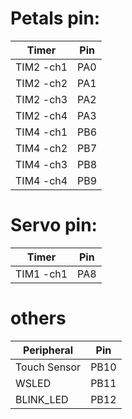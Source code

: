 # Petals pin:
| Timer   | Pin   |
| ------- | ----- |
|TIM2	-ch1|  PA0  |
|TIM2	-ch2|  PA1  |
|TIM2	-ch3|  PA2  |
|TIM2	-ch4|  PA3  |
|TIM4	-ch1|  PB6  |
|TIM4	-ch2|  PB7  |
|TIM4	-ch3|  PB8  |
|TIM4	-ch4|  PB9  |

# Servo pin:  
| Timer   | Pin   |
| ------- | ----- |
|TIM1	-ch1|  PA8  |

# others
| Peripheral | Pin |
| ---------- | --- |
|Touch Sensor| PB10|
|WSLED       | PB11|
|BLINK_LED   | PB12|
